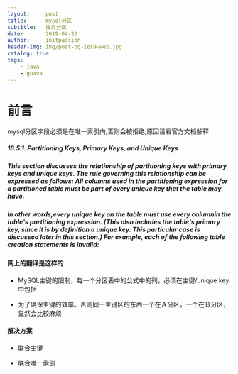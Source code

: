 ```yaml
---
layout:     post
title:      mysql分区
subtitle:   按月分区
date:       2019-04-22
author:     initpassion
header-img: img/post-bg-ios9-web.jpg
catalog: true
tags:
    - java
    - guava
---
```

# 前言

mysql分区字段必须是在唯一索引内,否则会被拒绝;原因请看官方文档解释

##### 18.5.1. Partitioning Keys, Primary Keys, and Unique Keys
##### This section discusses the relationship of partitioning keys with primary keys and unique keys. The rule governing this relationship can be expressed as follows: All columns used in the partitioning expression for a partitioned table must be part of every unique key that the table may have. 
##### In other words,every unique key on the table must use every columnin the table's partitioning expression. (This also includes the table's primary key, since it is by definition a unique key. This particular case is discussed later in this section.) For example, each of the following table creation statements is invalid: 

#### 网上的翻译是这样的

 - MySQL主键的限制，每一个分区表中的公式中的列，必须在主键/unique key 中包括
 
 - 为了确保主键的效率。否则同一主键区的东西一个在Ａ分区，一个在Ｂ分区，显然会比较麻烦
 
#### 解决方案

 - 联合主键
 
 - 联合唯一索引
